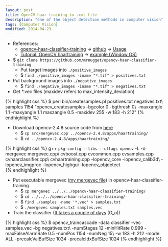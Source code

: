 ```yaml
---
layout: post
title: OpenCV haar training to .xml file
description: "one of the object detection methods in computer vision"
tags: [Computer Vision]
modified: 2014-04-23
---
```


- References:
	- [opencv-haar-classifier-training](http://coding-robin.de/2013/07/22/train-your-own-opencv-haar-classifier.html) -> [github](https://github.com/mrnugget/opencv-haar-classifier-training) -> [Usage](https://docs.google.com/document/pub?id=14r34Pd51lKZNlfJIQVRS_3kbow1OcJBKV7wTRRAW5Vg)
	- [Tutorial: OpenCV haartraining](http://note.sonots.com/SciSoftware/haartraining.html) -> [example (Window OS)](http://nayakamitarup.blogspot.com/2011/07/how-to-make-your-own-haar-trained-xml.html)
- $ `git clone https://github.com/mrnugget/opencv-haar-classifier-training`
	- Put target images into `./positive_images`
	- $ `find ./positive_images -iname "*.tif" > positives.txt`
- Put background images into `./negative_images`
	- $ `find ./negative_images -iname "*.tif" > negatives.txt`       
- Get *.vec files (maxidev refers to max\_intensity\_deviation)    

{% highlight css %}
    $ perl bin/createsamples.pl positives.txt negatives.txt\ 
    samples 1154 "opencv_createsamples -bgcolor 0 -bgthresh 0\ 
    -maxxangle 1.1 -maxyangle 1.1 maxzangle 0.5 -maxidev 255 -w 183 -h 212" 
{% endhighlight %}

- Download opencv-2.4.8 source code from [here](https://github.com/Itseez/opencv/releases)        
    - $ `cp src/mergevec.cpp ../opencv-2.4.8/apps/haartraining/`    
    - $ `cd ../opencv-2.4.8/apps/haartraining/`    

{% highlight css %}
    g++ `pkg-config --libs --cflags opencv` -I. -o mergevec mergevec.cpp\ 
    cvboost.cpp cvcommon.cpp cvsamples.cpp cvhaarclassifier.cpp\ 
    cvhaartraining.cpp -lopencv_core -lopencv_calib3d\ 
    -lopencv_imgproc -lopencv_highgui -lopencv_objdetect    
{% endhighlight %}

- Put executable mergevec ([my mergevec file](https://drive.google.com/file/d/0B-OcoMYLimAlR2diaERuT1hiTVU/edit?usp=sharing)) in opencv-haar-classifier-training  
    - $ `cp mergevec ../../../opencv-haar-classifier-training/`  
    - $ `cd ../../../opencv-haar-classifier-training/`    
    - $ `find ./samples -name '*.vec' > samples.txt`    
    - $ `./mergevec samples.txt samples.vec`    
- Train the classifier ([It takes a couple of days](http://coding-robin.de/2013/07/22/train-your-own-opencv-haar-classifier.html) (O_o))    

{% highlight css %}
$ opencv_traincascade -data classifier -vec samples.vec -bg negatives.txt\ 
    -numStages 12 -minHitRate 0.999 -maxFalseAlarmRate 0.5 -numPos 1154 -numNeg 15\ 
    -w 183 -h 212 -mode ALL -precalcValBufSize 1024 -precalcIdxBufSize 1024
{% endhighlight %}



